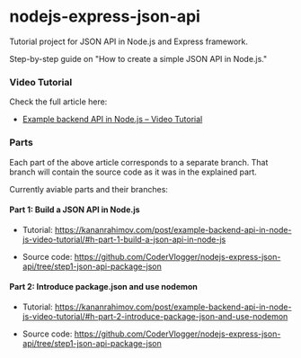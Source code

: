 # nodejs-express-json-api

Tutorial project for JSON API in Node.js and Express framework.

Step-by-step guide on "How to create a simple JSON API in Node.js."

### Video Tutorial

Check the full article here:

- [Example backend API in Node.js – Video Tutorial](https://kananrahimov.com/post/example-backend-api-in-node-js-video-tutorial/)

### Parts

Each part of the above article corresponds to a separate branch. That branch will contain the source code as it was in the explained part.

Currently aviable parts and their branches:

#### Part 1: Build a JSON API in Node.js

- Tutorial: https://kananrahimov.com/post/example-backend-api-in-node-js-video-tutorial/#h-part-1-build-a-json-api-in-node-js

- Source code: https://github.com/CoderVlogger/nodejs-express-json-api/tree/step1-json-api-package-json

#### Part 2: Introduce package.json and use nodemon

- Tutorial: https://kananrahimov.com/post/example-backend-api-in-node-js-video-tutorial/#h-part-2-introduce-package-json-and-use-nodemon

- Source code: https://github.com/CoderVlogger/nodejs-express-json-api/tree/step1-json-api-package-json
